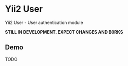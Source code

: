 Yii2 User
=========

Yii2 User - User authentication module

**STILL IN DEVELOPMENT. EXPECT CHANGES AND B0RKS**

## Demo

TODO
